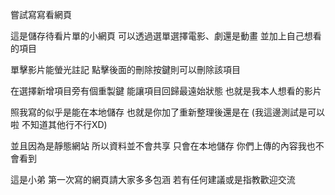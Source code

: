 嘗試寫寫看網頁

這是儲存待看片單的小網頁
可以透過選單選擇電影、劇還是動畫 並加上自己想看的項目  

單擊影片能螢光註記
點擊後面的刪除按鍵則可以刪除該項目  

在選擇新增項目旁有個重製鍵
能讓項目回歸最遠始狀態
也就是我本人想看的影片  

照我寫的似乎是能在本地儲存
也就是你加了重新整理後還是在
(我這邊測試是可以啦 不知道其他行不行XD)  

並且因為是靜態網站 所以資料並不會共享 
只會在本地儲存
你們上傳的內容我也不會看到  

這是小弟 第一次寫的網頁請大家多多包涵
若有任何建議或是指教歡迎交流
